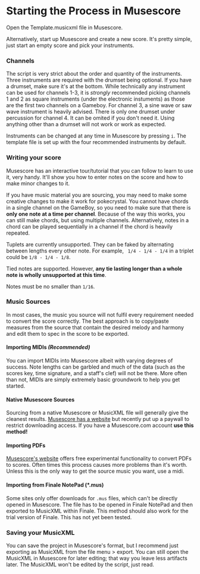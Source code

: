 # Starting the Process in Musescore
Open the Template.musicxml file in Musescore.

Alternatively, start up Musescore and create a new score. It's pretty simple, just start an empty score and pick your instruments.

### Channels
The script is very strict about the order and quantity of the instruments. Three instruments are required with the drumset being optional.
If you have a drumset, make sure it's at the bottom.
While technically any instrument can be used for channels 1-3, it is _strongly_ recommended picking channels 1 and 2 as square instruments
(under the electronic instuments) as those are the first two channels on a Gameboy.
For channel 3, a sine wave or saw wave instrument is heavily advised.
There is only one drumset under percussion for channel 4. It can be omited if you don't need it.
Using anything other than a drumset will not work or work as expected.

Instruments can be changed at any time in Musescore by pressing `i`.
The template file is set up with the four recommended instruments by default.

### Writing your score
Musescore has an interactive tour/tutorial that you can follow to learn to use it, very handy.
It'll show you how to enter notes on the score and how to make minor changes to it.

If you have music material you are sourcing, you may need to make some creative changes to make it work for pokecrystal.
You cannot have chords in a single channel on the GameBoy, so you need to make sure that there is **only one note at a time per channel**.
Because of the way this works, you can still make chords, but using multiple channels.
Alternatively, notes in a chord can be played sequentially in a channel if the chord is heavily repeated.

Tuplets are currently unsupported. They can be faked by alternating between lengths every other note.
For example, ` 1/4 - 1/4 - 1/4` in a triplet could be `1/8 - 1/4 - 1/8`.

Tied notes are supported. However, **any tie lasting longer than a whole note is wholly unsupported at this time**.

Notes must be no smaller than `1/16`.

### Music Sources
In most cases, the music you source will not fulfil every requirement needed to convert the score correctly. The best approach is to copy/paste
measures from the source that contain the desired melody and harmony and edit them to spec in the score to be exported.

#### Importing MIDIs *(Recommended)*
You can import MIDIs into Musescore albeit with varying degrees of success. Note lengths can be garbled and much of the data
(such as the scores key, time signature, and a staff's clef) will not be there. More often than not, MIDIs are simply extremely basic groundwork
to help you get started.

#### Native Musescore Sources
Sourcing from a native Musescore or MusicXML file will generally give the cleanest results. [Musescore has a website](https://musescore.com)
but recently put up a paywall to restrict downloading access. If you have a Musescore.com account **use this method!**

#### Importing PDFs
[Musescore's website](https://musescore.com/import) offers free experimental functionality to convert PDFs to scores.
Often times this process causes more problems than it's worth. Unless this is the only way to get the source music you want, use a midi.

#### Importing from Finale NotePad (*.mus)
Some sites only offer downloads for `.mus` files, which can't be directly opened in Musescore. The file has to be opened in Finale NotePad
and then exported to MusicXML within Finale. This method should also work for the trial version of Finale. This has not yet been tested.

### Saving your MusicXML
You can save the project in Musescore's format, but I recommend just exporting as MusicXML from the file menu > export.
You can still open the MusicXML in Musescore for later editing; that way you leave less artifacts later.
The MusicXML won't be edited by the script, just read.

